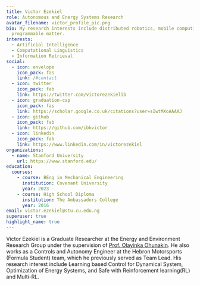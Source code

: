 ```yaml
---
title: Victor Ezekiel
role: Autonomous and Energy Systems Research
avatar_filename: victor_profile_pic.png
bio: My research interests include distributed robotics, mobile computing and
  programmable matter.
interests:
  - Artificial Intelligence
  - Computational Linguistics
  - Information Retrieval
social:
  - icon: envelope
    icon_pack: fas
    link: /#contact
  - icon: twitter
    icon_pack: fab
    link: https://twitter.com/victorezekielib
  - icon: graduation-cap
    icon_pack: fas
    link: https://scholar.google.co.uk/citations?user=sIwtMXoAAAAJ
  - icon: github
    icon_pack: fab
    link: https://github.com/ibkvictor
  - icon: linkedin
    icon_pack: fab
    link: https://www.linkedin.com/in/victorezekiel
organizations:
  - name: Stanford University
    url: https://www.stanford.edu/
education:
  courses:
    - course: BEng in Mechanical Engineering
      institution: Covenant University
      year: 2023
    - course: High School Diploma
      institution: The Ambassadors College
      year: 2016
email: victor.ezekiel@stu.cu.edu.ng
superuser: true
highlight_name: true
---
```

Victor Ezekiel is a Graduate Researcher at the Energy and Environment Research Group under the supervision of [Prof. Olayinka Ohunakin](https://africa.berkeley.edu/people/olayinka-s-ohunakin). He also works as a Controls and Autonomy Engineer at the Hebron Motorsports (Formula Student) team, which he previously served as Team Lead. His research interest include Learning based Control for Dynamical System, Optimization of Energy Systems, and Safe with Reinforcement learning(RL) and Multi-RL.